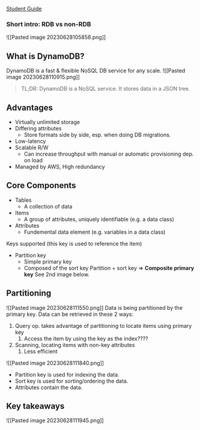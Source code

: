 [Student Guide](https://awsacademy.instructure.com/courses/45181/modules/items/3885326)

### Short intro: RDB vs non-RDB
![[Pasted image 20230628105858.png]]

## What is DynamoDB?
DynamoDB is a fast & flexible NoSQL DB service for any scale.
![[Pasted image 20230628110915.png]]
> TL;DR: DynamoDB is a NoSQL service. It stores data in a JSON tree.

## Advantages
- Virtually unlimited storage
- Differing attributes
	- Store formats side by side, esp. when doing DB migrations.
- Low-latency
- Scalable R/W
	- Can increase throughput with manual or automatic provisioning dep. on load
- Managed by AWS, High redundancy

## Core Components
- Tables
	- A collection of data
- Items
	- A group of attributes, uniquely identifiable (e.g. a data class)
- Attributes
	- Fundemental data element (e.g. variables in a data class)

Keys supported (this key is used to reference the item)
- Partition key
	- Simple primary key
	- Composed of the sort key
Partition + sort key => **Composite primary key**
See 2nd image below.

## Partitioning
![[Pasted image 20230628111550.png]]
Data is being partitioned by the primary key.
Data can be retrieved in these 2 ways:
1. Query op. takes advantage of partitioning to locate items using primary key
	1. Access the item by using the key as the index????
2. Scanning, locating items with non-key attributes
	1. Less efficient

![[Pasted image 20230628111840.png]]
- Partition key is used for indexing the data.
- Sort key is used for sorting/ordering the data.
- Attributes contain the data.

## Key takeaways
![[Pasted image 20230628111945.png]]
